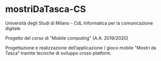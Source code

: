 # mostriDaTasca-CS

Università degli Studi di Milano - CdL Informatica per la comunicazione digitale

Progetto del corso di "Mobile computing" [A.A. 2019/2020]

Progettazione e realizzazione dell’applicazione / gioco mobile "Mostri da Tasca" tramite tecniche di sviluppo cross-platform.

